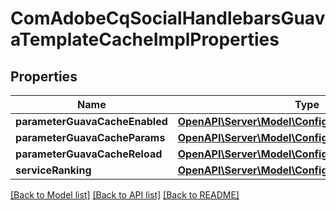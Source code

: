 # ComAdobeCqSocialHandlebarsGuavaTemplateCacheImplProperties

## Properties
Name | Type | Description | Notes
------------ | ------------- | ------------- | -------------
**parameterGuavaCacheEnabled** | [**OpenAPI\Server\Model\ConfigNodePropertyBoolean**](ConfigNodePropertyBoolean.md) |  | [optional] 
**parameterGuavaCacheParams** | [**OpenAPI\Server\Model\ConfigNodePropertyString**](ConfigNodePropertyString.md) |  | [optional] 
**parameterGuavaCacheReload** | [**OpenAPI\Server\Model\ConfigNodePropertyBoolean**](ConfigNodePropertyBoolean.md) |  | [optional] 
**serviceRanking** | [**OpenAPI\Server\Model\ConfigNodePropertyInteger**](ConfigNodePropertyInteger.md) |  | [optional] 

[[Back to Model list]](../README.md#documentation-for-models) [[Back to API list]](../README.md#documentation-for-api-endpoints) [[Back to README]](../README.md)


